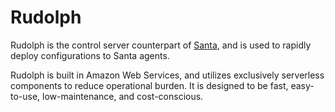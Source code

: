 # Rudolph
Rudolph is the control server counterpart of [Santa](https://github.com/google/santa), and is used to rapidly deploy configurations to Santa agents.

Rudolph is built in Amazon Web Services, and utilizes exclusively serverless components to reduce operational burden. It is designed to be fast,
easy-to-use, low-maintenance, and cost-conscious.
